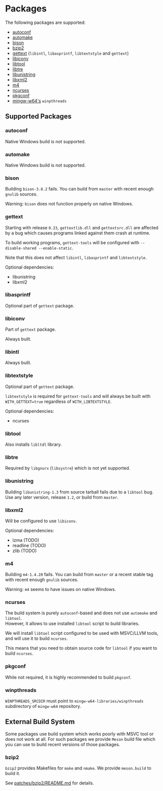 # Packages

The following packages are supported:

- [autoconf](https://www.gnu.org/software/autoconf)
- [automake](https://www.gnu.org/software/automake)
- [bison](https://www.gnu.org/software/bison)
- [bzip2](https://sourceware.org/bzip2)
- [gettext](https://www.gnu.org/software/gettext)
  (`libintl`, `libasprintf`, `libtextstyle` and `gettext`)
- [libiconv](https://www.gnu.org/software/libiconv)
- [libtool](https://www.gnu.org/software/libtool)
- [libtre](https://laurikari.net/tre)
- [libunistring](https://www.gnu.org/software/libunistring)
- [libxml2](https://gitlab.gnome.org/GNOME/libxml2)
- [m4](https://www.gnu.org/software/m4)
- [ncurses](https://invisible-island.net/ncurses)
- [pkgconf](https://github.com/pkgconf/pkgconf)
- [mingw-w64's](https://www.mingw-w64.org) `winpthreads`

## Supported Packages

### autoconf

Native Windows build is not supported.

### automake

Native Windows build is not supported.

### bison

Building `bison-3.8.2` fails.
You can build from `master` with recent enough `gnulib` sources.

Warning: `bison` does not function properly on native Windows.

### gettext

Starting with release `0.23`, `gettextlib.dll` and `gettextsrc.dll` are
affected by a bug which causes programs linked against them crash at runtime.

To build working programs, `gettext-tools` will be configured with
`--disable-shared --enable-static`.

Note that this does not affect `libintl`, `libasprintf` and `libtextstyle`.

Optional dependencies:

- libunistring
- libxml2

### libasprintf

Optional part of `gettext` package.

### libiconv

Part of `gettext` package.

Always built.

### libintl

Always built.

### libtextstyle

Optional part of `gettext` package.

`libtextstyle` is required for `gettext-tools` and will always be built with
`WITH_GETTEXT=true` regardless of `WITH_LIBTEXTSTYLE`.

Optional dependencies:

- ncurses

### libtool

Also installs `libltdl` library.

### libtre

Required by `libgnurx` (`libsystre`) which is not yet supported.

### libunistring

Building `libunistring-1.3` from source tarball fails due to a `libtool` bug.
Use any later version, release `1.2`, or build from `master`.

### libxml2

Will be configured to use `libiconv`.

Optional dependencies:

- lzma (TODO)
- readline (TODO)
- zlib (TODO)

### m4

Building `m4-1.4.20` fails. You can build from `master` or a recent stable tag
with recent enough `gnulib` sources.

Warning: `m4` seems to have issues on native Windows.

### ncurses

The build system is purely `autoconf`-based and does not use `automake` and
`libtool`.  
However, it allows to use installed `libtool` script to build libraries.

We will install `libtool` script configured to be used with MSVC/LLVM tools,
and will use it to build `ncurses`.

This means that you need to obtain source code for `libtool` if you want to
build `ncurses`.

### pkgconf

While not required, it is highly recommended to build `pkgconf`.

### winpthreads

`WINPTHREADS_SRCDIR` must point to `mingw-w64-libraries/winpthreads`
subdirectory of `mingw-w64` repository.

## External Build System

Some packages use build system which works poorly with MSVC tool or
does not work at all. For such packages we provide `Meson` build file which
you can use to build recent versions of those packages.

### bzip2

`bzip2` provides Makefiles for `make` and `nmake`.
We provide `meson.build` to build it.

See [patches/bzip2/README.md](/patches/bzip2/README.md) for details.
